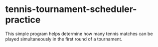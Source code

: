 # tennis-tournament-scheduler-practice
This simple program helps determine how many tennis matches can be played simultaneously in the first round of a tournament.
